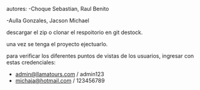 autores:
-Choque Sebastian, Raul Benito

-Aulla Gonzales, Jacson Michael 

descargar el zip o clonar el respoitorio en git destock.

una vez se tenga el proyecto ejectuarlo.

para verificar los diferentes puntos de vistas de los usuarios, ingresar con estas credenciales:

- admin@llamatours.com / admin123
- michaja@hotmail.com  / 123456789 
